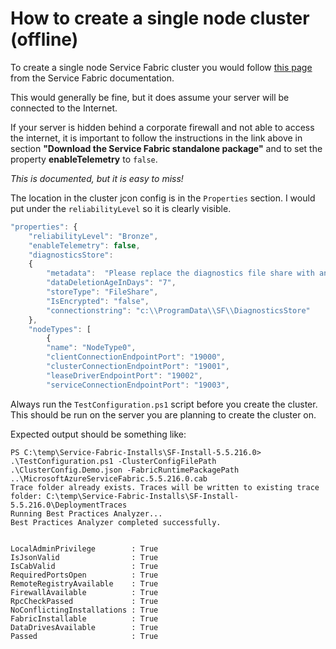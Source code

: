 # How to create a single node cluster \(offline\)

To create a single node Service Fabric cluster you would follow [this page](https://docs.microsoft.com/en-us/azure/service-fabric/service-fabric-cluster-creation-for-windows-server) from the Service Fabric documentation.

This would generally be fine, but it does assume your server will be connected to the Internet.

If your server is hidden behind a corporate firewall and not able to access the internet, it is important to follow the instructions in the link above in section **"Download the Service Fabric standalone package"** and to set the property **enableTelemetry** to `false`.

_This is documented, but it is easy to miss!_

The location in the cluster jcon config is in the `Properties` section. I would put under the `reliabilityLevel` so it is clearly visible.

```javascript
"properties": {
    "reliabilityLevel": "Bronze",
    "enableTelemetry": false,
    "diagnosticsStore": 
    {
        "metadata":  "Please replace the diagnostics file share with an actual file share accessible from all cluster machines.",
        "dataDeletionAgeInDays": "7",
        "storeType": "FileShare",
        "IsEncrypted": "false",
        "connectionstring": "c:\\ProgramData\\SF\\DiagnosticsStore"
    },
    "nodeTypes": [
        {
        "name": "NodeType0",
        "clientConnectionEndpointPort": "19000",
        "clusterConnectionEndpointPort": "19001",
        "leaseDriverEndpointPort": "19002",
        "serviceConnectionEndpointPort": "19003",
```

Always run the `TestConfiguration.ps1` script before you create the cluster. This should be run on the server you are planning to create the cluster on.

Expected output should be something like:

```text
PS C:\temp\Service-Fabric-Installs\SF-Install-5.5.216.0> .\TestConfiguration.ps1 -ClusterConfigFilePath .\ClusterConfig.Demo.json -FabricRuntimePackagePath ..\MicrosoftAzureServiceFabric.5.5.216.0.cab
Trace folder already exists. Traces will be written to existing trace folder: C:\temp\Service-Fabric-Installs\SF-Install-5.5.216.0\DeploymentTraces
Running Best Practices Analyzer...
Best Practices Analyzer completed successfully.


LocalAdminPrivilege        : True
IsJsonValid                : True
IsCabValid                 : True
RequiredPortsOpen          : True
RemoteRegistryAvailable    : True
FirewallAvailable          : True
RpcCheckPassed             : True
NoConflictingInstallations : True
FabricInstallable          : True
DataDrivesAvailable        : True
Passed                     : True
```

